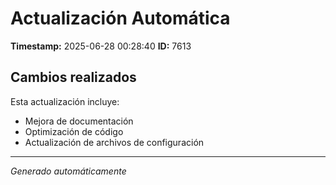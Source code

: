 # Actualización Automática

**Timestamp:** 2025-06-28 00:28:40
**ID:** 7613

## Cambios realizados

Esta actualización incluye:
- Mejora de documentación
- Optimización de código
- Actualización de archivos de configuración

---
*Generado automáticamente*
